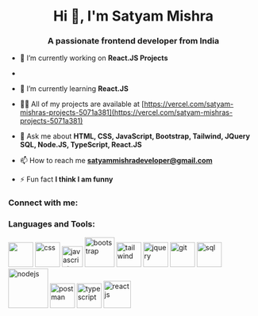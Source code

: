 <h1 align="center">Hi 👋, I'm Satyam Mishra</h1>
<h3 align="center">A passionate frontend developer from India</h3>

- 🔭 I’m currently working on **React.JS Projects**
- 
- 🌱 I’m currently learning **React.JS**

- 👨‍💻 All of my projects are available at [https://vercel.com/satyam-mishras-projects-5071a381](https://vercel.com/satyam-mishras-projects-5071a381)

- 💬 Ask me about **HTML, CSS, JavaScript, Bootstrap, Tailwind, JQuery SQL, Node.JS, TypeScript, React.JS**

- 📫 How to reach me **satyammishradeveloper@gmail.com**

- ⚡ Fun fact **I think I am funny**

<h3 align="left">Connect with me:</h3>
<p align="left">
</p>

<h3 align="left">Languages and Tools:</h3>
<a href="http://127.0.0.1:5500/htmlIcon.html" target="_blank"> <img src="https://upload.wikimedia.org/wikipedia/commons/thumb/3/38/HTML5_Badge.svg/1200px-HTML5_Badge.svg.png" alt="" width="50px"></a>   <a href="http://127.0.0.1:5500/cssIcon.html" target="_blank"> <img
      src="https://cdn4.iconfinder.com/data/icons/social-media-logos-6/512/121-css3-512.png" alt="css" width="50px"></a> <a href="http://127.0.0.1:5500/jsIcon.html" target="_blank"> <img
      src="https://cdn.worldvectorlogo.com/logos/javascript-1.svg" alt="javascript" width="42px"></a> <a href="http://127.0.0.1:5500/bootstrapIcon.html" target="_blank"> <img
      src="https://upload.wikimedia.org/wikipedia/commons/thumb/b/b2/Bootstrap_logo.svg/2560px-Bootstrap_logo.svg.png"
      alt="bootstrap" width="60px"></a> <a href="http://127.0.0.1:5500/tailwindIcon.html" target="_blank"> <img
      src="https://www.svgrepo.com/show/374118/tailwind.svg" alt="tailwind" width="50px"></a>  <a href="http://127.0.0.1:5500/jqueryIcon.html" target="_blank"> <img
      src="https://icon-library.com/images/jquery-icon-png/jquery-icon-png-7.jpg" alt="jquery" width="50px"></a> <a href="http://127.0.0.1:5500/gitIcon.html" target="_blank"> <img
      src="https://upload.wikimedia.org/wikipedia/commons/thumb/3/3f/Git_icon.svg/1024px-Git_icon.svg.png" alt="git"
      width="50px"></a>   <a href="http://127.0.0.1:5500/sqlIcon.html" target="_blank"> <img
      src="https://www.svgrepo.com/show/331760/sql-database-generic.svg" alt="sql" width="50px"></a>   <a href="http://127.0.0.1:5500/nodejsIcon.html" target="_blank"> <img
      src="https://upload.wikimedia.org/wikipedia/commons/thumb/d/d9/Node.js_logo.svg/2560px-Node.js_logo.svg.png"
      alt="nodejs" width="80px"></a>   <a href="http://127.0.0.1:5500/postmanIcon.html" target="_blank"> <img
      src="https://www.svgrepo.com/show/354202/postman-icon.svg" alt="postman" width="50px"></a>   <a href="http://127.0.0.1:5500/typescriptIcon.html" target="_blank"> <img
      src="https://upload.wikimedia.org/wikipedia/commons/thumb/4/4c/Typescript_logo_2020.svg/2048px-Typescript_logo_2020.svg.png"
      alt="typescript" width="50px"></a>   <a href="http://127.0.0.1:5500/reactjsIcon.html" target="_blank"> <img
      src="https://upload.wikimedia.org/wikipedia/commons/thumb/a/a7/React-icon.svg/2300px-React-icon.svg.png"
      alt="reactjs" width="55px"></a></p>
